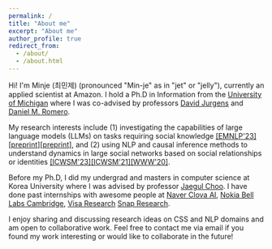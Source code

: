 ```yaml
---
permalink: /
title: "About me"
excerpt: "About me"
author_profile: true
redirect_from: 
  - /about/
  - /about.html
---
```


Hi! I'm Minje (최민제) (pronounced "Min-je" as in "jet" or "jelly"), currently an applied scientist at Amazon. I hold a Ph.D in Information from the [University of Michigan](https://www.si.umich.edu/) where I was co-advised by professors [David Jurgens](http://jurgens.people.si.umich.edu/) and [Daniel M. Romero](http://www.dromero.org/).

My research interests include (1) investigating the capabilities of large language models (LLMs) on tasks requiring social knowledge [[EMNLP'23]](https://aclanthology.org/2023.emnlp-main.699/)[[preprint]](https://arxiv.org/abs/2311.09718)[[preprint]](https://scholar.google.com/citations?view_op=view_citation&hl=en&user=crAyusoAAAAJ&sortby=pubdate&citation_for_view=crAyusoAAAAJ:LkGwnXOMwfcC), and (2) using NLP and causal inference methods to understand dynamics in large social networks based on social relationships or identities [[ICWSM'23]](https://ojs.aaai.org/index.php/ICWSM/article/view/22134)[[ICWSM'21]](https://ojs.aaai.org/index.php/ICWSM/article/view/18045)[[WWW'20]](https://dl.acm.org/doi/abs/10.1145/3366423.3380224).

Before my Ph.D, I did my undergrad and masters in computer science at Korea University where I was advised by professor [Jaegul Choo](https://sites.google.com/site/jaegulchoo/). 
I have done past internships with awesome people at [Naver Clova AI](https://clova.ai/en/research/research-areas.html), [Nokia Bell Labs Cambridge](https://social-dynamics.net/), [Visa Research](https://usa.visa.com/about-visa/visa-research.html) [Snap Research](https://research.snap.com/team/category/computational-social-science.html).

I enjoy sharing and discussing research ideas on CSS and NLP domains and am open to collaborative work. 
Feel free to contact me via email if you found my work interesting or would like to collaborate in the future!
